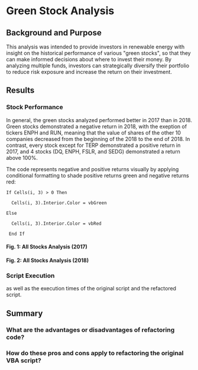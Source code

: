 # Green Stock Analysis

## Background and Purpose

This analysis was intended to provide investors in renewable energy with insight on the historical performance of various "green stocks", so that they can make informed decisions about where to invest their money. By analyzing multiple funds, investors can strategically diversify their portfolio to reduce risk exposure and increase the return on their investment.

## Results

### Stock Performance

In general, the green stocks analyzed performed better in 2017 than in 2018. Green stocks demonstrated a negative return in 2018, with the exeption of tickers ENPH and RUN, meaning that the value of shares of the other 10 companies decreased from the beginning of the 2018 to the end of 2018. In contrast, every stock except for TERP demonstrated a positive return in 2017, and 4 stocks (DQ, ENPH, FSLR, and SEDG) demonstrated a return above 100%.

The code represents negative and positive returns visually by applying conditional formatting to shade positive returns green and negative returns red:

    If Cells(i, 3) > 0 Then

      Cells(i, 3).Interior.Color = vbGreen

    Else

      Cells(i, 3).Interior.Color = vbRed

     End If

#### Fig. 1: All Stocks Analysis (2017)

#### Fig. 2: All Stocks Analysis (2018)

### Script Execution
as well as the execution times of the original script and the refactored script.

## Summary

### What are the advantages or disadvantages of refactoring code?

### How do these pros and cons apply to refactoring the original VBA script?
